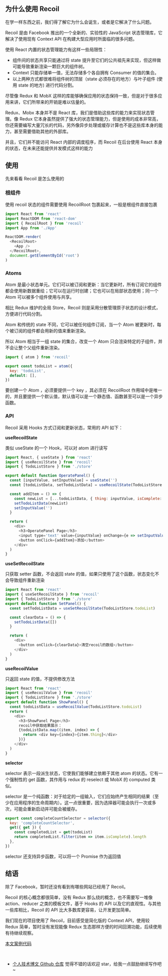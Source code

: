 ## 为什么使用 Recoil

在学一样东西之前，我们得了解它为什么会诞生，或者是它解决了什么问题。

Recoil 是由 Facebook 推出的一个全新的、实验性的 JavaScript 状态管理库，它解决了使用现有 Context API 在构建大型应用时所面临的很多问题。

使用 React 内置的状态管理能力有这样一些局限性：

- 组件间的状态共享只能通过将 state 提升至它们的公共祖先来实现，但这样做可能导致重新渲染一颗巨大的组件树。
- Context 只能存储单一值，无法存储多个各自拥有 Consumer 的值的集合。
- 以上两种方式都很难将组件树的顶层（state 必须存在的地方）与叶子组件 (使用 state 的地方) 进行代码分割。

尽管像 Redux 和 MobX 这样的库能够确保应用的状态保持一致，但是对于很多应用来讲，它们所带来的开销是难以估量的。

Redux、Mobx 本身并不是 React 库，我们是借助这些库的能力来实现状态管理。像 Redux 它本身虽然提供了强大的状态管理能力，但是使用的成本非常高，你还需要编写大量冗长的代码，另外像异步处理或缓存计算也不是这些库本身的能力，甚至需要借助其他的外部库。

并且，它们并不能访问 React 内部的调度程序，而 Recoil 在后台使用 React 本身的状态，在未来还能提供并发模式这样的能力

## 使用

先来看看 Recoil 是怎么使用的

### 根组件

使用 recoil 状态的组件需要使用 RecoilRoot 包裹起来，一般是根组件直接包裹

```js
import React from 'react'
import ReactDOM from 'react-dom'
import { RecoilRoot } from 'recoil'
import App from './App'

ReactDOM.render(
  <RecoilRoot>
    <App />
  </RecoilRoot>,
  document.getElementById('root')
)
```

### Atoms

Atom 是最小状态单元。它们可以被订阅和更新：当它更新时，所有订阅它的组件都会使用新数据重绘；它可以在运行时创建；它也可以在局部状态使用；同一个 Atom 可以被多个组件使用与共享。

相比 Redux 维护的全局 Store，Recoil 则是采用分散管理原子状态的设计模式，方便进行代码分割。

Atom 和传统的 state 不同，它可以被任何组件订阅，当一个 Atom 被更新时，每个被订阅的组件都会用新的值来重新渲染。

所以 Atom 相当于一组 state 的集合，改变一个 Atom 只会渲染特定的子组件，并不会让整个父组件重新渲染。

```js
import { atom } from 'recoil'

export const todoList = atom({
  key: 'todoList',
  default: [],
})
```

要创建一个 Atom ，必须要提供一个 key ，其必须在 RecoilRoot 作用域中是唯一的，并且要提供一个默认值，默认值可以是一个静态值、函数甚至可以是一个异步函数。

### API

Recoil 采用 Hooks 方式订阅和更新状态，常用的 API 如下：

**useRecoilState**

类似 useState 的一个 Hook，可以对 atom 进行读写

```js
import React, { useState } from 'react'
import { useRecoilState } from 'recoil'
import { TodoListStore } from './store'

export default function OperatePanel() {
  const [inputValue, setInputValue] = useState('')
  const [todoListData, setTodoListData] = useRecoilState(TodoListStore.todoList)

  const addItem = () => {
    const newList = [...todoListData, { thing: inputValue, isComplete: false }]
    setTodoListData(newList)
    setInputValue('')
  }

  return (
    <div>
      <h3>OperatePanel Page</h3>
      <input type='text' value={inputValue} onChange={e => setInputValue(e.target.value)} />
      <button onClick={addItem}>添加</button>
    </div>
  )
}
```

**useSetRecoilState**

只获取 setter 函数，不会返回 state 的值，如果只使用了这个函数，状态变化不会导致组件重新渲染

```js
import React from 'react'
import { useSetRecoilState } from 'recoil'
import { TodoListStore } from './store'
export default function SetPanel() {
  const setTodoListData = useSetRecoilState(TodoListStore.todoList)

  const clearData = () => {
    setTodoListData([])
  }

  return (
    <div>
      <button onClick={clearData}>清空recoil的数组</button>
    </div>
  )
}
```

**useRecoilValue**

只返回 state 的值，不提供修改方法

```js
import React from 'react'
import { useRecoilValue } from 'recoil'
import { TodoListStore } from './store'
export default function ShowPanel() {
  const todoListData = useRecoilValue(TodoListStore.todoList)
  return (
    <div>
      <h3>ShowPanel Page</h3>
      recoil中获取结果展示：
      {todoListData.map((item, index) => {
        return <div key={index}>{item.thing}</div>
      })}
    </div>
  )
}
```

**selector**

selector 表示一段派生状态，它使我们能够建立依赖于其他 atom 的状态。它有一个强制性的 get 函数，其作用与 redux 的 reselect 或 MobX 的 computed 类似。

selector 是一个纯函数：对于给定的一组输入，它们应始终产生相同的结果（至少在应用程序的生命周期内）。这一点很重要，因为选择器可能会执行一次或多次，可能会重新启动并可能会被缓存。

```js
export const completeCountSelector = selector({
  key: 'completeCountSelector',
  get({ get }) {
    const completedList = get(todoList)
    return completedList.filter(item => item.isComplete).length
  },
})
```

selector 还支持异步函数，可以将一个 Promise 作为返回值

## 结语

除了 Facebook，暂时还没有看到有哪些网站已经用了 Recoil。

Recoil 的核心概念都很简单，没有 Redux 那么绕的概念，也不需要写一堆像 action、reducer 之类的模板文件，基于 Hooks 的 API 以及它的直观性。与其他一些库相比，Recoil 的 API 比大多数库更容易，让开发更加简单。

我们现在的项目使用了 Recoil，目前感受是简化版的 Context API，使用较 Redux 简单，暂时没有发现能像 Redux 生态那样方便的时间回溯功能，后续使用有待继续观察。

[本文案例代码](https://github.com/Jacky-Summer/recoil-tutorial)

<br>

- [个人技术博文 Github 仓库](https://github.com/Jacky-Summer/personal-blog)
  觉得不错的话欢迎 star，给我一点鼓励继续写作吧~
